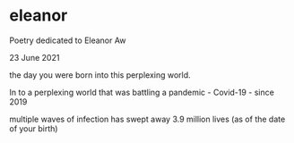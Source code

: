 # eleanor
Poetry dedicated to Eleanor Aw

23 June 2021

the day you were born into this perplexing world.

In to a perplexing world that was battling a pandemic - Covid-19 - since 2019 

multiple waves of infection has swept away 3.9 million lives (as of the date of your birth)

